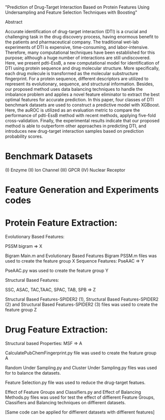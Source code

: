 "Prediction of Drug-Target Interaction Based on Protein Features Using 
Undersampling and Feature Selection Techniques with Boosting"

Abstract

Accurate identification of drug-target interaction (DTI) is a crucial and challenging task in the drug
discovery process, having enormous benefit to the patients and pharmaceutical company. The
traditional wet-lab experiments of DTI is expensive, time-consuming, and labor-intensive.
Therefore, many computational techniques have been established for this purpose; although a huge
number of interactions are still undiscovered. Here, we present pdti-EssB, a new computational
model for identification of DTI using protein sequence and drug molecular structure. More
specifically, each drug molecule is transformed as the molecular substructure fingerprint. For a
protein sequence, different descriptors are utilized to represent its evolutionary, sequence, and
structural information. Besides, our proposed method uses data balancing techniques to handle the
imbalance problem and applies a novel feature eliminator to extract the best optimal features for
accurate prediction. In this paper, four classes of DTI benchmark datasets are used to construct a
predictive model with XGBoost. Here, the auROC is utilized as an evaluation metric to compare
the performance of pdti-EssB method with recent methods, applying five-fold cross-validation.
Finally, the experimental results indicate that our proposed method is able to outperform other
approaches in predicting DTI, and introduces new drug-target interaction samples based on
prediction probability scores.

# Benchmark Datasets

(I) Enzyme (II) Ion Channel (III) GPCR (IV) Nuclear Receptor


# Feature Generation and Experiments codes

# Protein Feature Extraction:

Evolutionary Based Features: 

PSSM bigram => X

Bigram Main.m and Evolutionary Based Features Bigram PSSM.m files was used to create the feature group X
Sequence Features: PseAAC => Y

PseAAC.py was used to create the feature group Y 

Structural Based Features: 

SSC, ASAC, TAC,TAAC, SPAC, TAB, SPB => Z

Structural Based Features-SPIDER2 (1), Structural Based Features-SPIDER2 (2) and Structural Based Features-SPIDER2 (3) files was used to create the feature group Z

# Drug Feature Extraction:

Structural based Properties: MSF  => A

CalculatePubChemFingerprint.py file was used to create the feature group A

Random Under Sampling.py and Cluster Under Sampling.py files was used for to balance the datasets.

Feature Selection.py file was used to reduce the drug-target featues.

Effect of Feature Groups and Classifiers.py and Effect of Balancing Methods.py files was used for test the effect of diffierent Feature Groups, Classifiers and Balancing
techniques on diffierent datasets. 

[Same code can be applied for diffierent datasets with diffierent features]




